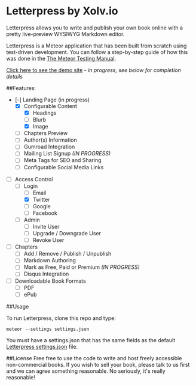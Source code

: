 Letterpress by Xolv.io
======================

Letterpress allows you to write and publish your own book online with a pretty live-preview
WYSIWYG Markdown editor.

Letterpress is a Meteor application that has been built from scratch using test-driven
development. You can follow a step-by-step guide of how this was done in the
[The Meteor Testing Manual](http://www.meteortesting.com/chapter/letterpress1).

[Click here to see the demo site](http://letterpress.xolv.io) - *in progress, see below for
completion details*

##Features:

* [-] Landing Page (in progress)
  * [x] Configurable Content
    * [x] Headings
    * [ ] Blurb
    * [x] Image
  * [ ] Chapters Preview
  * [ ] Author(s) Information
  * [ ] Gumroad Integration
  * [ ] Mailing List Signup *(IN PROGRESS)*
  * [ ] Meta Tags for SEO and Sharing
  * [ ] Configurable Social Media Links
* [ ] Access Control
  * [ ] Login
    * [ ] Email
    * [x] Twitter
    * [ ] Google
    * [ ] Facebook
  * [ ] Admin 
    * [ ] Invite User
    * [ ] Upgrade / Downgrade User
    * [ ] Revoke User
* [ ] Chapters
  * [ ] Add / Remove / Publish / Unpublish
  * [ ] Markdown Authoring
  * [ ] Mark as Free, Paid or Premium *(IN PROGRESS)*
  * [ ] Disqus Integration
* [ ] Downloadable Book Formats
  * [ ] PDF
  * [ ] ePub

##Usage

To run Letterpress, clone this repo and type:

`meteor --settings settings.json`

You must have a settings.json that has the same fields as the default
[Letterpress settings.json](https://github.com/xolvio/Letterpress/blob/master/settings.json) file.

##License
Free free to use the code to write and host freely accessible non-commercial books. If you wish
to sell your book, please talk to us first and we can agree something reasonable. No seriously,
it's really reasonable!

